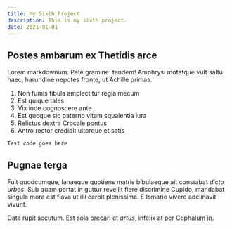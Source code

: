 ```yaml
---
title: My Sixth Project
description: This is my sixth project.
date: 2021-01-01
---
```


## Postes ambarum ex Thetidis arce

Lorem markdownum. Pete gramine: tandem! Amphrysi motatque vult saltu haec, harundine nepotes fronte, ut Achille primas.

1. Non fumis fibula amplectitur regia mecum
2. Est quique tales
3. Vix inde cognoscere ante
4. Est quoque sic paterno vitam squalentia iura
5. Relictus dextra Crocale pontus
6. Antro rector credidit ultorque et satis

```
Test code goes here
```

## Pugnae terga

Fuit quodcumque, lanaeque quotiens matris bibulaeque ait constabat *dicto urbes*. Sub quam portat in guttur revellit
flere discrimine Cupido, mandabat singula mora est flava ut illi carpit plenissima. E Ismario vivere adclinavit vivunt.

Data rupit secutum. Est sola precari et *artus*, infelix at per Cephalum [in](http://cervi.com/praesagaque-deserit.php).
